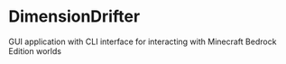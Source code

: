 # DimensionDrifter
GUI application with CLI interface for interacting with Minecraft Bedrock Edition worlds
